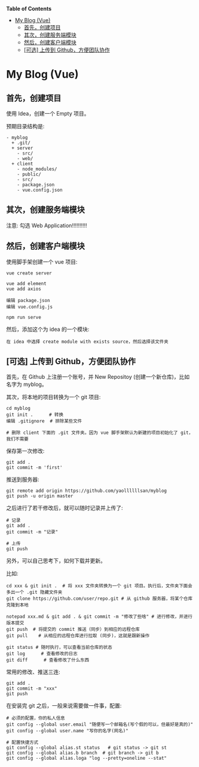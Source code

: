 
<!-- markdown-toc start - Don't edit this section. Run M-x markdown-toc-refresh-toc -->
**Table of Contents**

- [My Blog (Vue)](#my-blog-vue)
    - [首先，创建项目](#首先创建项目)
    - [其次，创建服务端模块](#其次创建服务端模块)
    - [然后，创建客户端模块](#然后创建客户端模块)
    - [[可选] 上传到 Github，方便团队协作](#可选-上传到-github方便团队协作)

<!-- markdown-toc end -->

# My Blog (Vue)
## 首先，创建项目

使用 Idea，创建一个 Empty 项目。

预期目录结构是:
```
- myblog
  + .git/
  + server
    - src/
    - web/
  + client
    - node_modules/
    - public/
    - src/
    - package.json
    - vue.config.json
```

## 其次，创建服务端模块

注意: 勾选 Web Application!!!!!!!!!!

## 然后，创建客户端模块

使用脚手架创建一个 vue 项目:
```shell script
vue create server

vue add element
vue add axios

编辑 package.json
编辑 vue.config.js

npm run serve
```

然后，添加这个为 idea 的一个模块:
```
在 idea 中选择 create module with exists source，然后选择该文件夹
```

## [可选] 上传到 Github，方便团队协作

首先，在 Github 上注册一个账号，并 New Repositoy (创建一个新仓库)，比如名字为 myblog。

其次，将本地的项目转换为一个 git 项目:
```shell script
cd myblog
git init .      # 转换
编辑 .gitignore  # 排除某些文件

# 删除 client 下面的 .git 文件夹。因为 vue 脚手架默认为新建的项目初始化了 git，我们不需要
```

保存第一次修改:
```shell script
git add .
git commit -m 'first'
```

推送到服务器:
```shell script
git remote add origin https://github.com/yaollllllsan/myblog
git push -u origin master
```

之后进行了若干修改后，就可以随时记录并上传了:
```shell script
# 记录
git add .
git commit -m "记录"

# 上传
git push
```

另外，可以自己思考下，如何下载并更新。

比如:
```shell script
cd xxx & git init .  # 将 xxx 文件夹转换为一个 git 项目。执行后，文件夹下面会多出一个 .git 隐藏文件夹
git clone https://github.com/user/repo.git # 从 github 服务器，将某个仓库克隆到本地

notepad xxx.md & git add . & git commit -m "修改了些啥" # 进行修改，并进行版本提交
git push  # 将提交的 commit 推送（同步）到相应的远程仓库
git pull    # 从相应的远程仓库进行拉取 (同步)，这就是跟新操作

git status # 随时执行，可以查看当前仓库的状态
git log      # 查看修改的日志
git diff      # 查看修改了什么东西
```

常用的修改、推送三连:
```shell script
git add .
git commit -m "xxx"
git push
```

在安装完 git 之后，一般来说需要做一件事，配置:
```shell script
# 必须的配置，你的私人信息
git config --global user.email "随便写一个邮箱名(写个假的可以，但最好是真的)"
git config --global user.name "写你的名字(网名)"

# 配置快捷方式
git config --global alias.st status   # git status -> git st
git config --global alias.b branch  # git branch -> git b
git config --global alias.loga "log --pretty=oneline --stat"
```
